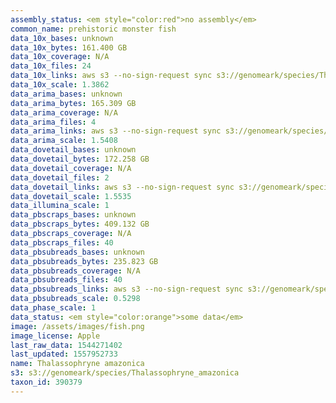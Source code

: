 ```yaml
---
assembly_status: <em style="color:red">no assembly</em>
common_name: prehistoric monster fish
data_10x_bases: unknown
data_10x_bytes: 161.400 GB
data_10x_coverage: N/A
data_10x_files: 24
data_10x_links: aws s3 --no-sign-request sync s3://genomeark/species/Thalassophryne_amazonica/fThaAma1/genomic_data/10x/ .<br>
data_10x_scale: 1.3862
data_arima_bases: unknown
data_arima_bytes: 165.309 GB
data_arima_coverage: N/A
data_arima_files: 4
data_arima_links: aws s3 --no-sign-request sync s3://genomeark/species/Thalassophryne_amazonica/fThaAma1/genomic_data/arima/ .<br>
data_arima_scale: 1.5408
data_dovetail_bases: unknown
data_dovetail_bytes: 172.258 GB
data_dovetail_coverage: N/A
data_dovetail_files: 2
data_dovetail_links: aws s3 --no-sign-request sync s3://genomeark/species/Thalassophryne_amazonica/fThaAma1/genomic_data/dovetail/ .<br>
data_dovetail_scale: 1.5535
data_illumina_scale: 1
data_pbscraps_bases: unknown
data_pbscraps_bytes: 409.132 GB
data_pbscraps_coverage: N/A
data_pbscraps_files: 40
data_pbsubreads_bases: unknown
data_pbsubreads_bytes: 235.823 GB
data_pbsubreads_coverage: N/A
data_pbsubreads_files: 40
data_pbsubreads_links: aws s3 --no-sign-request sync s3://genomeark/species/Thalassophryne_amazonica/fThaAma1/genomic_data/pacbio/ . --exclude "*scraps.bam*"<br>
data_pbsubreads_scale: 0.5298
data_phase_scale: 1
data_status: <em style="color:orange">some data</em>
image: /assets/images/fish.png
image_license: Apple
last_raw_data: 1544271402
last_updated: 1557952733
name: Thalassophryne amazonica
s3: s3://genomeark/species/Thalassophryne_amazonica
taxon_id: 390379
---
```

